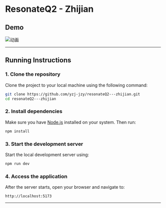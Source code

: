 # ResonateQ2 - Zhijian

## Demo
![动画](https://github.com/user-attachments/assets/419f8558-9de9-45c6-83df-b58a7003903b)

---

## Running Instructions

### 1. Clone the repository
Clone the project to your local machine using the following command:
```bash
git clone https://github.com/yzj-jzy/resonateQ2---zhijian.git
cd resonateQ2---zhijian
```

### 2. Install dependencies
Make sure you have [Node.js](https://nodejs.org/) installed on your system. Then run:
```bash
npm install
```

### 3. Start the development server
Start the local development server using:
```bash
npm run dev
```

### 4. Access the application
After the server starts, open your browser and navigate to:
```
http://localhost:5173
```

---
